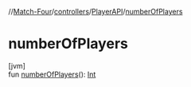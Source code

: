 //[Match-Four](../../../index.md)/[controllers](../index.md)/[PlayerAPI](index.md)/[numberOfPlayers](number-of-players.md)

# numberOfPlayers

[jvm]\
fun [numberOfPlayers](number-of-players.md)(): [Int](https://kotlinlang.org/api/latest/jvm/stdlib/kotlin/-int/index.html)
